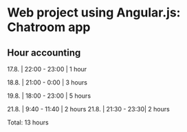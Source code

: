 # Web project using Angular.js: Chatroom app


## Hour accounting

17.8. | 22:00 - 23:00 | 1 hour

18.8. | 21:00 - 0:00 | 3 hours

19.8. | 18:00 - 23:00 | 5 hours

21.8. | 9:40 - 11:40 | 2 hours
21.8. | 21:30 - 23:30| 2 hours

Total: 13 hours